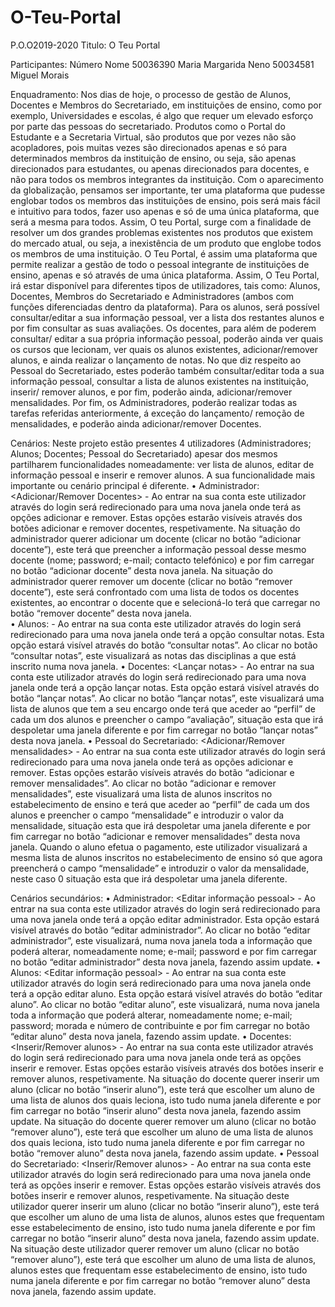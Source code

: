 # O-Teu-Portal
P.O.O2019-2020
Titulo: O Teu Portal

Participantes:
Número	Nome
50036390	Maria Margarida Neno
50034581	Miguel Morais

Enquadramento:
Nos dias de hoje, o processo de gestão de Alunos, Docentes e Membros do Secretariado, em instituições de ensino, como por exemplo, Universidades e escolas, é algo que requer um elevado esforço por parte das pessoas do secretariado.
	Produtos como o Portal do Estudante e a Secretaria Virtual, são produtos que por vezes não são acopladores, pois muitas vezes são direcionados apenas e só para determinados membros da instituição de ensino, ou seja, são apenas direcionados para estudantes, ou apenas direcionados para docentes, e não para todos os membros integrantes da instituição. 
	Com o aparecimento da globalização, pensamos ser importante, ter uma plataforma que pudesse englobar todos os membros das instituições de ensino, pois será mais fácil e intuitivo para todos, fazer uso apenas e só de uma única plataforma, que será a mesma para todos. 
	Assim, O teu Portal, surge com a finalidade de resolver um dos grandes problemas existentes nos produtos que existem do mercado atual, ou seja, a inexistência de um produto que englobe todos os membros de uma instituição. 
O Teu Portal, é assim uma plataforma que permite realizar a gestão de todo o pessoal integrante de instituições de ensino, apenas e só através de uma única plataforma. 
Assim, O Teu Portal, irá estar disponível para diferentes tipos de utilizadores, tais como: Alunos, Docentes, Membros do Secretariado e Administradores (ambos com funções diferenciadas dentro da plataforma).
Para os alunos, será possível consultar/editar a sua informação pessoal, ver a lista dos restantes alunos e por fim consultar as suas avaliações.
Os docentes, para além de poderem consultar/ editar a sua própria informação pessoal, poderão ainda ver quais os cursos que lecionam, ver quais os alunos existentes, adicionar/remover alunos, e ainda realizar o lançamento de notas. 
No que diz respeito ao Pessoal do Secretariado, estes poderão também consultar/editar toda a sua informação pessoal, consultar a lista de alunos existentes na instituição, inserir/ remover alunos, e por fim, poderão ainda, adicionar/remover mensalidades. 
Por fim, os Administradores, poderão realizar todas as tarefas referidas anteriormente, á exceção do lançamento/ remoção de mensalidades, e poderão ainda adicionar/remover Docentes. 

Cenários:
Neste projeto estão presentes 4 utilizadores (Administradores; Alunos; Docentes; Pessoal do Secretariado) apesar dos mesmos partilharem funcionalidades nomeadamente: ver lista de alunos, editar de informação pessoal e inserir e remover alunos. A sua funcionalidade mais importante ou cenário principal é diferente.
•	Administrador: <Adicionar/Remover Docentes> - Ao entrar na sua conta este utilizador através do login será redirecionado para uma nova janela onde terá as opções adicionar e remover. Estas opções estarão visíveis através dos botões adicionar e remover docentes, respetivamente. Na situação do administrador querer adicionar um docente (clicar no botão “adicionar docente”), este terá que preencher a informação pessoal desse mesmo docente (nome; password; e-mail; contacto telefónico) e por fim carregar no botão “adicionar docente” desta nova janela. Na situação do administrador querer remover um docente (clicar no botão “remover docente”), este será confrontado com uma lista de todos os docentes existentes, ao encontrar o docente que e selecioná-lo terá que carregar no botão “remover docente” desta nova janela.  
•	Alunos: <Consultar notas> - Ao entrar na sua conta este utilizador através do login será redirecionado para uma nova janela onde terá a opção consultar notas. Esta opção estará visível através do botão “consultar notas”. Ao clicar no botão “consultar notas”, este visualizará as notas das disciplinas a que está inscrito numa nova janela.
•	Docentes: <Lançar notas> - Ao entrar na sua conta este utilizador através do login será redirecionado para uma nova janela onde terá a opção lançar notas. Esta opção estará visível através do botão “lançar notas”. Ao clicar no botão “lançar notas”, este visualizará uma lista de alunos que tem a seu encargo onde terá que aceder ao “perfil” de cada um dos alunos e preencher o campo “avaliação”, situação esta que irá despoletar uma janela diferente e por fim carregar no botão “lançar notas” desta nova janela.
•	Pessoal do Secretariado: <Adicionar/Remover mensalidades> - Ao entrar na sua conta este utilizador através do login será redirecionado para uma nova janela onde terá as opções adicionar e remover. Estas opções estarão visíveis através do botão “adicionar e remover mensalidades”. Ao clicar no botão “adicionar e remover mensalidades”, este visualizará uma lista de alunos inscritos no estabelecimento de ensino e terá que aceder ao “perfil” de cada um dos alunos e preencher o campo “mensalidade” e introduzir o valor da mensalidade, situação esta que irá despoletar uma janela diferente e por fim carregar no botão “adicionar e remover mensalidades” desta nova janela. Quando o aluno efetua o pagamento, este utilizador visualizará a mesma lista de alunos inscritos no estabelecimento de ensino só que agora preencherá o campo “mensalidade” e introduzir o valor da mensalidade, neste caso 0 situação esta que irá despoletar uma janela diferente.

Cenários secundários:
•	Administrador: <Editar informação pessoal> - Ao entrar na sua conta este utilizador através do login será redirecionado para uma nova janela onde terá a opção editar administrador. Esta opção estará visível através do botão “editar administrador”. Ao clicar no botão “editar administrador”, este visualizará, numa nova janela toda a informação que poderá alterar, nomeadamente nome; e-mail; password e por fim carregar no botão “editar administrador” desta nova janela, fazendo assim update.
•	Alunos: <Editar informação pessoal> - Ao entrar na sua conta este utilizador através do login será redirecionado para uma nova janela onde terá a opção editar aluno. Esta opção estará visível através do botão “editar aluno”. Ao clicar no botão “editar aluno”, este visualizará, numa nova janela toda a informação que poderá alterar, nomeadamente nome; e-mail; password; morada e número de contribuinte e por fim carregar no botão “editar aluno” desta nova janela, fazendo assim update.
•	Docentes: <Inserir/Remover alunos> - Ao entrar na sua conta este utilizador através do login será redirecionado para uma nova janela onde terá as opções inserir e remover. Estas opções estarão visíveis através dos botões inserir e remover alunos, respetivamente. Na situação do docente querer inserir um aluno (clicar no botão “inserir aluno”), este terá que escolher um aluno de uma lista de alunos dos quais leciona, isto tudo numa janela diferente e por fim carregar no botão “inserir aluno” desta nova janela, fazendo assim update. Na situação do docente querer remover um aluno (clicar no botão “remover aluno”), este terá que escolher um aluno de uma lista de alunos dos quais leciona, isto tudo numa janela diferente e por fim carregar no botão “remover aluno” desta nova janela, fazendo assim update.
•	Pessoal do Secretariado: <Inserir/Remover alunos> - Ao entrar na sua conta este utilizador através do login será redirecionado para uma nova janela onde terá as opções inserir e remover. Estas opções estarão visíveis através dos botões inserir e remover alunos, respetivamente. Na situação deste utilizador querer inserir um aluno (clicar no botão “inserir aluno”), este terá que escolher um aluno de uma lista de alunos, alunos estes que frequentam esse estabelecimento de ensino, isto tudo numa janela diferente e por fim carregar no botão “inserir aluno” desta nova janela, fazendo assim update. Na situação deste utilizador querer remover um aluno (clicar no botão “remover aluno”), este terá que escolher um aluno de uma lista de alunos, alunos estes que frequentam esse estabelecimento de ensino, isto tudo numa janela diferente e por fim carregar no botão “remover aluno” desta nova janela, fazendo assim update.

